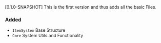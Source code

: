 [0.1.0-SNAPSHOT]
This is the first version and thus adds all the basic Files.

### Added
- `ItemSystem` Base Structure
- `Core` System Utils and Functionality
